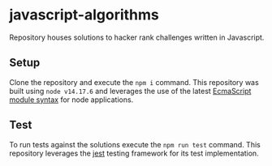 # javascript-algorithms
Repository houses solutions to hacker rank challenges written in Javascript.

## Setup
Clone the repository and execute the `npm i` command. This repository was built using `node v14.17.6` and leverages the use of the latest [EcmaScript module syntax](https://nodejs.org/api/esm.html) for node applications.

## Test
To run tests against the solutions execute the `npm run test` command. This repository leverages the [jest](https://jestjs.io/) testing framework for its test implementation.
